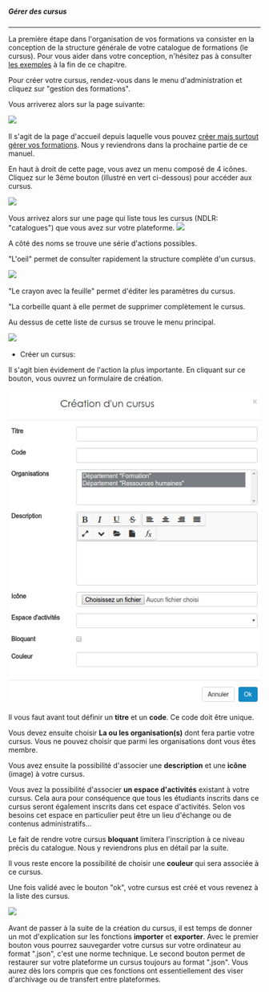 ##### Gérer des cursus
---
La première étape dans l'organisation de vos formations va consister en la conception de la structure générale de votre catalogue de formations (le cursus). Pour vous aider dans votre conception, n'hésitez pas à consulter [les exemples](examples.md) à la fin de ce chapitre.

Pour créer votre cursus, rendez-vous dans le menu d'administration et cliquez sur "gestion des formations".

Vous arriverez alors sur la page suivante:

![](images/cursus-fig23.png)

Il s'agit de la page d'accueil depuis laquelle vous pouvez [créer mais surtout gérer vos formations](create-trainings.md). Nous y reviendrons dans la prochaine partie de ce manuel.

En haut à droit de cette page, vous avez un menu composé de 4 icônes.
Cliquez sur le 3ème bouton (illustré en vert ci-dessous) pour accéder aux cursus.

![](images/cursus-fig27.png)

Vous arrivez alors sur une page qui liste tous les cursus (NDLR: "catalogues") que vous avez sur votre plateforme.
![](images/cursus-fig29.png)

A côté des noms se trouve une série d'actions possibles.

"L'oeil" permet de consulter rapidement la structure complète d'un cursus.

![](images/cursus-fig30.png)

"Le crayon avec la feuille" permet d'éditer les paramètres du cursus.

"La corbeille quant à elle permet de supprimer complètement le cursus.

Au dessus de cette liste de cursus se trouve le menu principal.

![](images/cursus-fig39.png)

* Créer un cursus:

Il s'agit bien évidement de l'action la plus importante. En cliquant sur ce bouton, vous ouvrez un formulaire de création.

![](images/cursus-fig31.png)

Il vous faut avant tout définir un **titre** et un **code**. Ce code doit être unique.

Vous devez ensuite choisir **La ou les organisation(s)** dont fera partie votre cursus. Vous ne pouvez choisir que parmi les organisations dont vous êtes membre. 

Vous avez ensuite la possibilité d'associer une **description** et une **icône** (image) à votre cursus.

Vous avez la possibilité d'associer **un espace d'activités** existant à votre cursus. Cela aura pour conséquence que tous les étudiants inscrits dans ce cursus seront également inscrits dans cet espace d'activités. Selon vos besoins cet espace en particulier peut être un lieu d'échange ou de contenus administratifs...

Le fait de rendre votre cursus **bloquant** limitera l'inscription à ce niveau précis du catalogue. Nous y reviendrons plus en détail par la suite.

Il vous reste encore la possibilité de choisir une **couleur** qui sera associée à ce cursus.

Une fois validé avec le bouton "ok", votre cursus est créé et vous revenez à la liste des cursus.

![](images/cursus-fig29.png)

Avant de passer à la suite de la création du cursus, il est temps de donner un mot d'explication sur les fonctions **importer** et **exporter**. Avec le premier bouton vous pourrez sauvegarder votre cursus sur votre ordinateur au format ".json", c'est une norme technique. Le second bouton permet de restaurer sur votre plateforme un cursus toujours au format ".json". Vous aurez dès lors compris que ces fonctions ont essentiellement des viser d'archivage ou de transfert entre plateformes.

